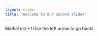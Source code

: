 ```yaml
---
layout: slide
title: "Welcome to our second slide!"
---
```

BlaBlaTest +1
Use the left arrow to go back!
